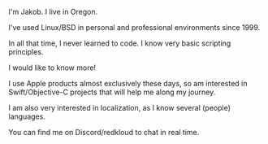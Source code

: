 I'm Jakob. I live in Oregon. 

I've used Linux/BSD in personal and professional environments since 1999.

In all that time, I never learned to code. I know very basic scripting principles. 

I would like to know more!

I use Apple products almost exclusively these days, so am interested in Swift/Objective-C projects that will help me along my journey.

I am also very interested in localization, as I know several (people) languages.

You can find me on Discord/redkloud to chat in real time.
